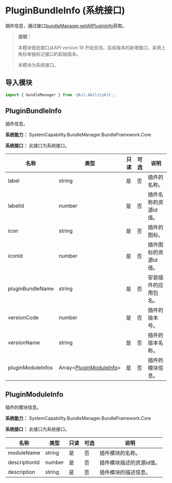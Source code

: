 # PluginBundleInfo (系统接口)
<!--Kit: Ability Kit-->
<!--Subsystem: BundleManager-->
<!--Owner: @wanghang904-->
<!--Designer: @hanfeng6-->
<!--Tester: @kongjing2-->
<!--Adviser: @Brilliantry_Rui-->

插件信息，通过接口[bundleManager.getAllPluginInfo](js-apis-bundleManager-sys.md#bundlemanagergetallplugininfo19)获取。

> **说明：**
>
> 本模块首批接口从API version 19 开始支持。后续版本的新增接口，采用上角标单独标记接口的起始版本。
>
> 本模块为系统接口。

## 导入模块

```ts
import { bundleManager } from '@kit.AbilityKit';
```

## PluginBundleInfo
插件信息。

**系统能力：** SystemCapability.BundleManager.BundleFramework.Core
 
**系统接口：** 此接口为系统接口。

| 名称           | 类型   | 只读 | 可选 | 说明           |
| -------------- | ------ | ---- | ---- | -------------- |
| label   | string | 是   | 否   | 插件的名称。   |
| labelId   | number | 是   | 否   | 插件名称的资源id值。   |
| icon   | string | 是   | 否   | 插件的图标。   |
| iconId   | number | 是   | 否   | 插件图标的资源id值。   |
| pluginBundleName   | string | 是   | 否   | 安装插件的应用包名。   |
| versionCode   | number | 是   | 否   | 插件的版本号。   |
| versionName   | string | 是   | 否   | 插件的版本名称。   |
| pluginModuleInfos   | Array<[PluginModuleInfo](js-apis-bundleManager-pluginBundleInfo-sys.md#pluginmoduleinfo)> | 是   | 否   | 插件的模块信息。   |

## PluginModuleInfo
插件的模块信息。

**系统能力：** SystemCapability.BundleManager.BundleFramework.Core

**系统接口：** 此接口为系统接口。

| 名称           | 类型   | 只读 | 可选 | 说明           |
| -------------- | ------ | ---- | ---- | -------------- |
| moduleName   | string | 是   | 否   |  插件模块的名称。  |
| descriptionId   | number | 是   | 否   |  插件模块描述的资源id值。  |
| description   | string | 是   | 否   |  插件模块的描述信息。  |

